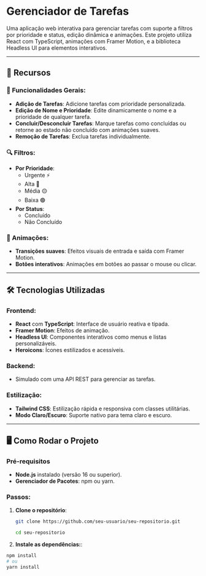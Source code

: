 # Gerenciador de Tarefas

Uma aplicação web interativa para gerenciar tarefas com suporte a filtros por prioridade e status, edição dinâmica e animações. Este projeto utiliza React com TypeScript, animações com Framer Motion, e a biblioteca Headless UI para elementos interativos.

---

## 🚀 Recursos

### 🎨 Funcionalidades Gerais:
- **Adição de Tarefas**: Adicione tarefas com prioridade personalizada.
- **Edição de Nome e Prioridade**: Edite dinamicamente o nome e a prioridade de qualquer tarefa.
- **Concluir/Desconcluir Tarefas**: Marque tarefas como concluídas ou retorne ao estado não concluído com animações suaves.
- **Remoção de Tarefas**: Exclua tarefas individualmente.
  
### 🔍 Filtros:
- **Por Prioridade**:
  - Urgente ⚡
  - Alta 🔴
  - Média 🟡
  - Baixa 🟢
- **Por Status**:
  - Concluído
  - Não Concluído

### 💫 Animações:
- **Transições suaves**: Efeitos visuais de entrada e saída com Framer Motion.
- **Botões interativos**: Animações em botões ao passar o mouse ou clicar.

---

## 🛠️ Tecnologias Utilizadas

### Frontend:
- **React** com **TypeScript**: Interface de usuário reativa e tipada.
- **Framer Motion**: Efeitos de animação.
- **Headless UI**: Componentes interativos como menus e listas personalizáveis.
- **Heroicons**: Ícones estilizados e acessíveis.

### Backend:
- Simulado com uma API REST para gerenciar as tarefas.

### Estilização:
- **Tailwind CSS**: Estilização rápida e responsiva com classes utilitárias.
- **Modo Claro/Escuro**: Suporte nativo para tema claro e escuro.

---

## 🖥️ Como Rodar o Projeto

### Pré-requisitos
- **Node.js** instalado (versão 16 ou superior).
- **Gerenciador de Pacotes**: npm ou yarn.

### Passos:

1. **Clone o repositório**:
   ```bash
   git clone https://github.com/seu-usuario/seu-repositorio.git

   cd seu-repositorio

2. **Instale as dependências:**:
```bash
npm install
# ou
yarn install


